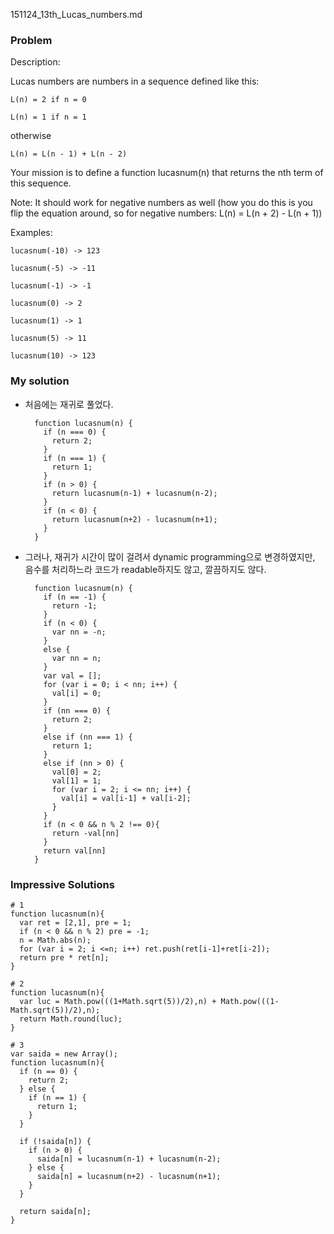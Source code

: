 151124_13th_Lucas_numbers.md

### Problem
Description:

Lucas numbers are numbers in a sequence defined like this:

    L(n) = 2 if n = 0

    L(n) = 1 if n = 1

otherwise

    L(n) = L(n - 1) + L(n - 2)
Your mission is to define a function lucasnum(n) that returns the nth term of this sequence.

Note: It should work for negative numbers as well (how you do this is you flip the equation around, so for negative numbers: L(n) = L(n + 2) - L(n + 1))

Examples:

    lucasnum(-10) -> 123

    lucasnum(-5) -> -11

    lucasnum(-1) -> -1

    lucasnum(0) -> 2

    lucasnum(1) -> 1

    lucasnum(5) -> 11

    lucasnum(10) -> 123

### My solution

- 처음에는 재귀로 풀었다.

        function lucasnum(n) {
          if (n === 0) {
            return 2;
          }
          if (n === 1) {
            return 1;
          }
          if (n > 0) {
            return lucasnum(n-1) + lucasnum(n-2);
          }
          if (n < 0) {
            return lucasnum(n+2) - lucasnum(n+1);
          }
        }

- 그러나, 재귀가 시간이 많이 걸려서 dynamic programming으로 변경하였지만, 음수를 처리하느라 코드가 readable하지도 않고, 깔끔하지도 않다.

        function lucasnum(n) {
          if (n == -1) {
            return -1;
          }
          if (n < 0) {
            var nn = -n;
          }
          else {
            var nn = n;
          }
          var val = [];
          for (var i = 0; i < nn; i++) {
            val[i] = 0;
          }
          if (nn === 0) {
            return 2;
          }
          else if (nn === 1) {
            return 1;
          }
          else if (nn > 0) {
            val[0] = 2;
            val[1] = 1;
            for (var i = 2; i <= nn; i++) {
              val[i] = val[i-1] + val[i-2];
            }
          }
          if (n < 0 && n % 2 !== 0){
            return -val[nn]
          }
          return val[nn]
        }

### Impressive Solutions
    # 1
    function lucasnum(n){
      var ret = [2,1], pre = 1;
      if (n < 0 && n % 2) pre = -1;
      n = Math.abs(n);
      for (var i = 2; i <=n; i++) ret.push(ret[i-1]+ret[i-2]);
      return pre * ret[n];
    }

    # 2
    function lucasnum(n){
      var luc = Math.pow(((1+Math.sqrt(5))/2),n) + Math.pow(((1-Math.sqrt(5))/2),n);
      return Math.round(luc);
    }

    # 3
    var saida = new Array();
    function lucasnum(n){
      if (n == 0) {
        return 2;
      } else {
        if (n == 1) {
          return 1;
        }
      }

      if (!saida[n]) {
        if (n > 0) {
          saida[n] = lucasnum(n-1) + lucasnum(n-2);
        } else {
          saida[n] = lucasnum(n+2) - lucasnum(n+1);
        }    
      }

      return saida[n];
    }

